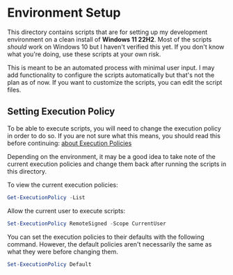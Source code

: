 # Environment Setup

This directory contains scripts that are for setting up my development environment on a clean install of **Windows 11 22H2**.
Most of the scripts _should_ work on Windows 10 but I haven't verified this yet. If you don't know what you're doing, use these scripts at your own risk.

This is meant to be an automated process with minimal user input. I may add functionality to configure the scripts automatically but that's not the plan as of now. If you want to customize the scripts, you can edit the script files.

## Setting Execution Policy
To be able to execute scripts, you 
will need to change the execution policy in order to do so. If you are not sure what this means, you should read
this before continuing: [about Execution Policies](https://learn.microsoft.com/en-us/powershell/module/microsoft.powershell.core/about/about_execution_policies?view=powershell-7.3)

Depending on the environment, it may be a good idea to take note of the current execution policies and change them back after running the scripts in this directory.

To view the current execution policies:
```powershell
Get-ExecutionPolicy -List
```

Allow the current user to execute scripts:
```powershell
Set-ExecutionPolicy RemoteSigned -Scope CurrentUser
```

You can set the execution policies to their defaults with the following command. However, the default policies aren't necessarily the same as what they were before changing them.
```powershell
Set-ExecutionPolicy Default
```
